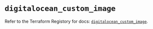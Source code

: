 # `digitalocean_custom_image`

Refer to the Terraform Registory for docs: [`digitalocean_custom_image`](https://www.terraform.io/docs/providers/digitalocean/r/custom_image).
